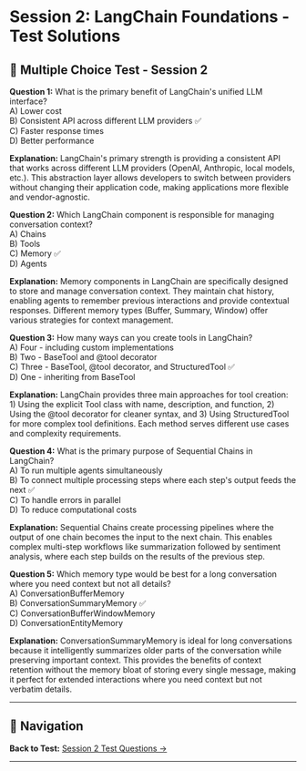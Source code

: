 # Session 2: LangChain Foundations - Test Solutions

## 📝 Multiple Choice Test - Session 2

**Question 1:** What is the primary benefit of LangChain's unified LLM interface?  
A) Lower cost  
B) Consistent API across different LLM providers ✅  
C) Faster response times  
D) Better performance  

**Explanation:** LangChain's primary strength is providing a consistent API that works across different LLM providers (OpenAI, Anthropic, local models, etc.). This abstraction layer allows developers to switch between providers without changing their application code, making applications more flexible and vendor-agnostic.

**Question 2:** Which LangChain component is responsible for managing conversation context?  
A) Chains  
B) Tools  
C) Memory ✅  
D) Agents  

**Explanation:** Memory components in LangChain are specifically designed to store and manage conversation context. They maintain chat history, enabling agents to remember previous interactions and provide contextual responses. Different memory types (Buffer, Summary, Window) offer various strategies for context management.

**Question 3:** How many ways can you create tools in LangChain?  
A) Four - including custom implementations  
B) Two - BaseTool and @tool decorator  
C) Three - BaseTool, @tool decorator, and StructuredTool ✅  
D) One - inheriting from BaseTool  

**Explanation:** LangChain provides three main approaches for tool creation: 1) Using the explicit Tool class with name, description, and function, 2) Using the @tool decorator for cleaner syntax, and 3) Using StructuredTool for more complex tool definitions. Each method serves different use cases and complexity requirements.

**Question 4:** What is the primary purpose of Sequential Chains in LangChain?  
A) To run multiple agents simultaneously  
B) To connect multiple processing steps where each step's output feeds the next ✅  
C) To handle errors in parallel  
D) To reduce computational costs  

**Explanation:** Sequential Chains create processing pipelines where the output of one chain becomes the input to the next chain. This enables complex multi-step workflows like summarization followed by sentiment analysis, where each step builds on the results of the previous step.

**Question 5:** Which memory type would be best for a long conversation where you need context but not all details?  
A) ConversationBufferMemory  
B) ConversationSummaryMemory ✅  
C) ConversationBufferWindowMemory  
D) ConversationEntityMemory  

**Explanation:** ConversationSummaryMemory is ideal for long conversations because it intelligently summarizes older parts of the conversation while preserving important context. This provides the benefits of context retention without the memory bloat of storing every single message, making it perfect for extended interactions where you need context but not verbatim details.

---

## 🧭 Navigation

**Back to Test:** [Session 2 Test Questions →](Session2_LangChain_Foundations.md#multiple-choice-test-session-2)

---

